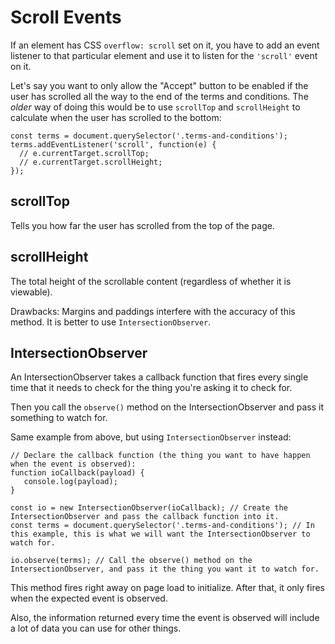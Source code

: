 # Scroll Events

If an element has CSS `overflow: scroll` set on it, you have to add an event listener to that particular element and use it to listen for the `'scroll'` event on it.

Let's say you want to only allow the "Accept" button to be enabled if the user has scrolled all the way to the end of the terms and conditions. The *older* way of doing this would be to use `scrollTop` and `scrollHeight` to calculate when the user has scrolled to the bottom:

```
const terms = document.querySelector('.terms-and-conditions');
terms.addEventListener('scroll', function(e) {
  // e.currentTarget.scrollTop;
  // e.currentTarget.scrollHeight;
});
```


## scrollTop

Tells you how far the user has scrolled from the top of the page.


## scrollHeight

The total height of the scrollable content (regardless of whether it is viewable).

Drawbacks: Margins and paddings interfere with the accuracy of this method.  It is better to use `IntersectionObserver`.


## IntersectionObserver

An IntersectionObserver takes a callback function that fires every single time that it needs to check for the thing you're asking it to check for.

Then you call the `observe()` method on the IntersectionObserver and pass it something to watch for.

Same example from above, but using `IntersectionObserver` instead:

```
// Declare the callback function (the thing you want to have happen when the event is observed):
function ioCallback(payload) {
   console.log(payload);
}

const io = new IntersectionObserver(ioCallback); // Create the IntersectionObserver and pass the callback function into it.
const terms = document.querySelector('.terms-and-conditions'); // In this example, this is what we will want the IntersectionObserver to watch for.

io.observe(terms); // Call the observe() method on the IntersectionObserver, and pass it the thing you want it to watch for.
```

This method fires right away on page load to initialize.  After that, it only fires when the expected event is observed.

Also, the information returned every time the event is observed will include a lot of data you can use for other things.